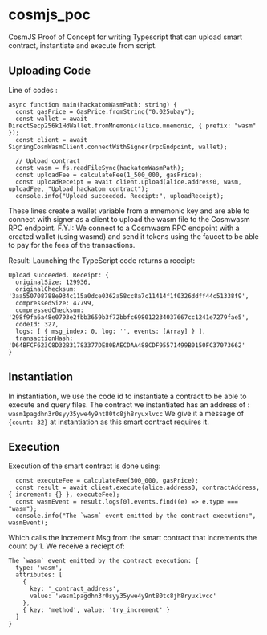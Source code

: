 # cosmjs_poc
CosmJS Proof of Concept for writing Typescript that can upload smart contract, instantiate and execute from script.

## Uploading Code 
Line of codes :
```
async function main(hackatomWasmPath: string) {
  const gasPrice = GasPrice.fromString("0.025ubay");
  const wallet = await DirectSecp256k1HdWallet.fromMnemonic(alice.mnemonic, { prefix: "wasm" });
  const client = await SigningCosmWasmClient.connectWithSigner(rpcEndpoint, wallet);

  // Upload contract
  const wasm = fs.readFileSync(hackatomWasmPath);
  const uploadFee = calculateFee(1_500_000, gasPrice);
  const uploadReceipt = await client.upload(alice.address0, wasm, uploadFee, "Upload hackatom contract");
  console.info("Upload succeeded. Receipt:", uploadReceipt);
```
These lines create a wallet variable from a mnemonic key and are able to connect with signer as a client to upload the wasm file to the Cosmwasm RPC endpoint.
F.Y.I: We connect to a Cosmwasm RPC endpoint with a created wallet (using wasmd) and send it tokens using the faucet to be able to pay for the fees of the transactions.

Result: Launching the TypeScript code returns a receipt: 
```
Upload succeeded. Receipt: {
  originalSize: 129936,
  originalChecksum: '3aa550708788e934c115a0dce0362a58cc8a7c11414f1f0326ddff44c51338f9',
  compressedSize: 47799,
  compressedChecksum: '298f9fa6a48e0793e2fbb3659b3f72bbfc698012234037667cc1241e7279fae5',
  codeId: 327,
  logs: [ { msg_index: 0, log: '', events: [Array] } ],
  transactionHash: 'D64BFCF623C8D32B31783377DE80BAECDAA488CDF95571499B0150FC37073662'
}
```

## Instantiation
In instantiation, we use the code id to instantiate a contract to be able to execute and query files.
The contract we instantiated has an address of : `wasm1pagdhn3r0syy35ywe4y9nt80tc8jh8ryuxlvcc`
We give it a message of `{count: 32}` at instantiation as this smart contract requires it.


## Execution
Execution of the smart contract is done using: 
```
  const executeFee = calculateFee(300_000, gasPrice);
  const result = await client.execute(alice.address0, contractAddress, { increment: {} }, executeFee);
  const wasmEvent = result.logs[0].events.find((e) => e.type === "wasm");
  console.info("The `wasm` event emitted by the contract execution:", wasmEvent);
```
Which calls the Increment Msg from the smart contract that increments the count by 1.
We receive a reciept of: 
```
The `wasm` event emitted by the contract execution: {
  type: 'wasm',
  attributes: [
    {
      key: '_contract_address',
      value: 'wasm1pagdhn3r0syy35ywe4y9nt80tc8jh8ryuxlvcc'
    },
    { key: 'method', value: 'try_increment' }
  ]
}
```
